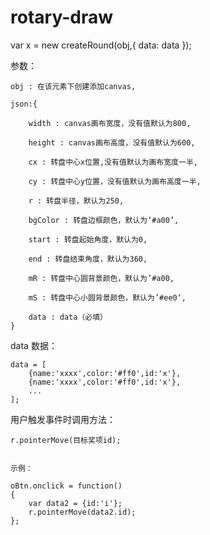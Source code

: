 # rotary-draw

var x = new createRound(obj,{
		data: data
	});

参数：

	obj : 在该元素下创建添加canvas,

	json:{

		width : canvas画布宽度，没有值默认为800,

		height : canvas画布高度，没有值默认为600,

		cx : 转盘中心x位置,没有值默认为画布宽度一半,

		cy : 转盘中心y位置，没有值默认为画布高度一半,

		r : 转盘半径，默认为250,
		
		bgColor : 转盘边框颜色，默认为‘#a00’,
		
		start : 转盘起始角度，默认为0,
		
		end : 转盘结束角度，默认为360,
		
		mR : 转盘中心圆背景颜色，默认为’#a00,
		
		mS : 转盘中心小圆背景颜色，默认为’#ee0‘,
		
		data : data（必填）
	}

data 数据：
	
	data = [
		{name:'xxxx',color:'#ff0',id:'x'},
		{name:'xxxx',color:'#ff0',id:'x'},
		...
	];


用户触发事件时调用方法：

	r.pointerMove(目标奖项id);


	示例：

	oBtn.onclick = function()
	{
		var data2 = {id:'i'};
		r.pointerMove(data2.id);
	};
